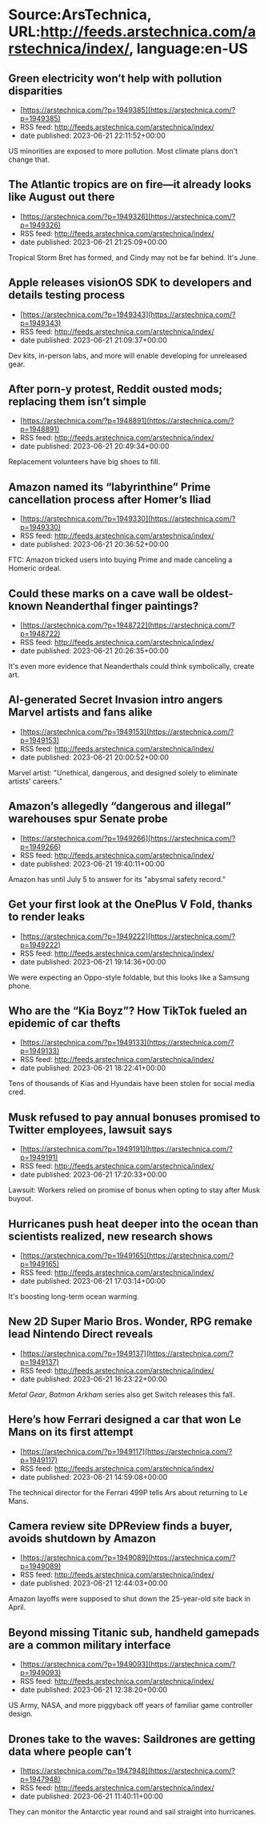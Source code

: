 # Source:ArsTechnica, URL:http://feeds.arstechnica.com/arstechnica/index/, language:en-US

## Green electricity won’t help with pollution disparities
 - [https://arstechnica.com/?p=1949385](https://arstechnica.com/?p=1949385)
 - RSS feed: http://feeds.arstechnica.com/arstechnica/index/
 - date published: 2023-06-21 22:11:52+00:00

US minorities are exposed to more pollution. Most climate plans don't change that.

## The Atlantic tropics are on fire—it already looks like August out there
 - [https://arstechnica.com/?p=1949326](https://arstechnica.com/?p=1949326)
 - RSS feed: http://feeds.arstechnica.com/arstechnica/index/
 - date published: 2023-06-21 21:25:09+00:00

Tropical Storm Bret has formed, and Cindy may not be far behind. It's June.

## Apple releases visionOS SDK to developers and details testing process
 - [https://arstechnica.com/?p=1949343](https://arstechnica.com/?p=1949343)
 - RSS feed: http://feeds.arstechnica.com/arstechnica/index/
 - date published: 2023-06-21 21:09:37+00:00

Dev kits, in-person labs, and more will enable developing for unreleased gear.

## After porn-y protest, Reddit ousted mods; replacing them isn’t simple
 - [https://arstechnica.com/?p=1948891](https://arstechnica.com/?p=1948891)
 - RSS feed: http://feeds.arstechnica.com/arstechnica/index/
 - date published: 2023-06-21 20:49:34+00:00

Replacement volunteers have big shoes to fill.

## Amazon named its “labyrinthine” Prime cancellation process after Homer’s Iliad
 - [https://arstechnica.com/?p=1949330](https://arstechnica.com/?p=1949330)
 - RSS feed: http://feeds.arstechnica.com/arstechnica/index/
 - date published: 2023-06-21 20:36:52+00:00

FTC: Amazon tricked users into buying Prime and made canceling a Homeric ordeal.

## Could these marks on a cave wall be oldest-known Neanderthal finger paintings?
 - [https://arstechnica.com/?p=1948722](https://arstechnica.com/?p=1948722)
 - RSS feed: http://feeds.arstechnica.com/arstechnica/index/
 - date published: 2023-06-21 20:26:35+00:00

It's even more evidence that Neanderthals could think symbolically, create art.

## AI-generated Secret Invasion intro angers Marvel artists and fans alike
 - [https://arstechnica.com/?p=1949153](https://arstechnica.com/?p=1949153)
 - RSS feed: http://feeds.arstechnica.com/arstechnica/index/
 - date published: 2023-06-21 20:00:52+00:00

Marvel artist: "Unethical, dangerous, and designed solely to eliminate artists' careers."

## Amazon’s allegedly “dangerous and illegal” warehouses spur Senate probe
 - [https://arstechnica.com/?p=1949266](https://arstechnica.com/?p=1949266)
 - RSS feed: http://feeds.arstechnica.com/arstechnica/index/
 - date published: 2023-06-21 19:40:11+00:00

Amazon has until July 5 to answer for its "abysmal safety record."

## Get your first look at the OnePlus V Fold, thanks to render leaks
 - [https://arstechnica.com/?p=1949222](https://arstechnica.com/?p=1949222)
 - RSS feed: http://feeds.arstechnica.com/arstechnica/index/
 - date published: 2023-06-21 19:14:36+00:00

We were expecting an Oppo-style foldable, but this looks like a Samsung phone.

## Who are the “Kia Boyz”? How TikTok fueled an epidemic of car thefts
 - [https://arstechnica.com/?p=1949133](https://arstechnica.com/?p=1949133)
 - RSS feed: http://feeds.arstechnica.com/arstechnica/index/
 - date published: 2023-06-21 18:22:41+00:00

Tens of thousands of Kias and Hyundais have been stolen for social media cred.

## Musk refused to pay annual bonuses promised to Twitter employees, lawsuit says
 - [https://arstechnica.com/?p=1949191](https://arstechnica.com/?p=1949191)
 - RSS feed: http://feeds.arstechnica.com/arstechnica/index/
 - date published: 2023-06-21 17:20:33+00:00

Lawsuit: Workers relied on promise of bonus when opting to stay after Musk buyout.

## Hurricanes push heat deeper into the ocean than scientists realized, new research shows
 - [https://arstechnica.com/?p=1949165](https://arstechnica.com/?p=1949165)
 - RSS feed: http://feeds.arstechnica.com/arstechnica/index/
 - date published: 2023-06-21 17:03:14+00:00

It's boosting long-term ocean warming.

## New 2D Super Mario Bros. Wonder, RPG remake lead Nintendo Direct reveals
 - [https://arstechnica.com/?p=1949137](https://arstechnica.com/?p=1949137)
 - RSS feed: http://feeds.arstechnica.com/arstechnica/index/
 - date published: 2023-06-21 16:23:22+00:00

<em>Metal Gear</em>, <em>Batman Arkham</em> series also get Switch releases this fall.

## Here’s how Ferrari designed a car that won Le Mans on its first attempt
 - [https://arstechnica.com/?p=1949117](https://arstechnica.com/?p=1949117)
 - RSS feed: http://feeds.arstechnica.com/arstechnica/index/
 - date published: 2023-06-21 14:59:08+00:00

The technical director for the Ferrari 499P tells Ars about returning to Le Mans.

## Camera review site DPReview finds a buyer, avoids shutdown by Amazon
 - [https://arstechnica.com/?p=1949089](https://arstechnica.com/?p=1949089)
 - RSS feed: http://feeds.arstechnica.com/arstechnica/index/
 - date published: 2023-06-21 12:44:03+00:00

Amazon layoffs were supposed to shut down the 25-year-old site back in April.

## Beyond missing Titanic sub, handheld gamepads are a common military interface
 - [https://arstechnica.com/?p=1949093](https://arstechnica.com/?p=1949093)
 - RSS feed: http://feeds.arstechnica.com/arstechnica/index/
 - date published: 2023-06-21 12:38:20+00:00

US Army, NASA, and more piggyback off years of familiar game controller design.

## Drones take to the waves: Saildrones are getting data where people can’t
 - [https://arstechnica.com/?p=1947948](https://arstechnica.com/?p=1947948)
 - RSS feed: http://feeds.arstechnica.com/arstechnica/index/
 - date published: 2023-06-21 11:40:11+00:00

They can monitor the Antarctic year round and sail straight into hurricanes.

